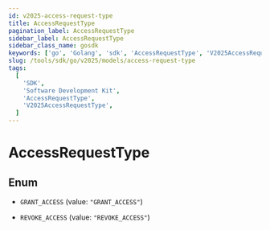 ```yaml
---
id: v2025-access-request-type
title: AccessRequestType
pagination_label: AccessRequestType
sidebar_label: AccessRequestType
sidebar_class_name: gosdk
keywords: ['go', 'Golang', 'sdk', 'AccessRequestType', 'V2025AccessRequestType']
slug: /tools/sdk/go/v2025/models/access-request-type
tags:
  [
    'SDK',
    'Software Development Kit',
    'AccessRequestType',
    'V2025AccessRequestType',
  ]
---
```


# AccessRequestType

## Enum

- `GRANT_ACCESS` (value: `"GRANT_ACCESS"`)

- `REVOKE_ACCESS` (value: `"REVOKE_ACCESS"`)
